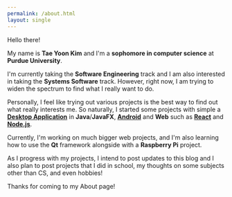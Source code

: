 ```yaml
---
permalink: /about.html
layout: single
---
```


Hello there!

My name is **Tae Yoon Kim** and I'm a **sophomore in computer science** at **Purdue University**.

I'm currently taking the **Software Engineering** track and I am also interested in taking the **Systems Software** track.
However, right now, I am trying to widen the spectrum to find what I really want to do.

Personally, I feel like trying out various projects is the best way to find out what really interests me.
So naturally, I started some projects with simple a [**Desktop Application**](https://github.com/thinkty/Journey) in **Java**/**JavaFX**, [**Android**](https://github.com/thinkty/simple-todo-android) and **Web** such as [**React**](https://github.com/thinkty/feeder) and [**Node.js**](https://github.com/thinkty/dialogflow-tester).

Currently, I'm working on much bigger web projects, and I'm also learning how to use the **Qt** framework alongside with a **Raspberry Pi** project.

As I progress with my projects, I intend to post updates to this blog and I also plan to post projects that I did in school, my thoughts on some subjects other than CS, and even hobbies!

Thanks for coming to my About page!